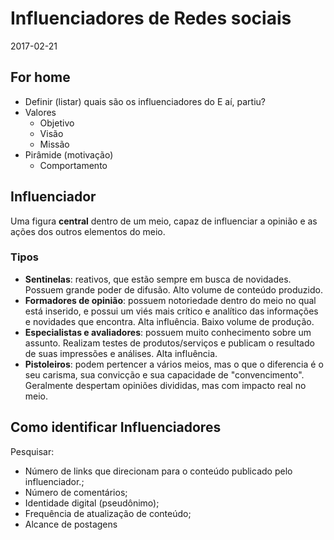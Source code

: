 # Influenciadores de Redes sociais
2017-02-21

## For home
- Definir (listar) quais são os influenciadores do E aí, partiu?
- Valores
  - Objetivo
  - Visão
  - Missão
- Pirâmide (motivação)
  - Comportamento

## Influenciador
Uma figura **central** dentro de um meio, capaz de influenciar a opinião e as ações dos outros elementos do meio.

### Tipos
- **Sentinelas**: reativos, que estão sempre em busca de novidades. Possuem grande poder de difusão. Alto volume de conteúdo produzido.
- **Formadores de opinião**: possuem notoriedade dentro do meio no qual está inserido, e possui um viés mais crítico e analítico das informações e novidades que encontra. Alta influência. Baixo volume de produção.
- **Especialistas e avaliadores**: possuem muito conhecimento sobre um assunto. Realizam testes de produtos/serviços e publicam o resultado de suas impressões e análises. Alta influência.
- **Pistoleiros**: podem pertencer a vários meios, mas o que o diferencia é o seu carisma, sua convicção e sua capacidade de "convencimento". Geralmente despertam opiniões divididas, mas com impacto real no meio.

## Como identificar Influenciadores
Pesquisar:
- Número de links que direcionam para o conteúdo publicado pelo influenciador.;
- Número de comentários;
- Identidade digital (pseudônimo);
- Frequência de atualização de conteúdo;
- Alcance de postagens
